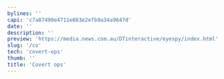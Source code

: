 ```yaml
---
bylines: ''
capi: 'c7a87490e4711e083e2efb9a34a9647d'
date: ''
description: ''
preview: 'https://media.news.com.au/DTinteractive/eyespy/index.html'
slug: '/co'
tech: 'covert-ops'
thumb: ''
title: 'Covert ops'
---
```

